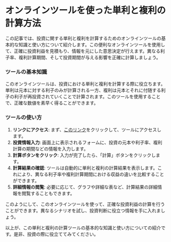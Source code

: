 オンラインツールを使った単利と複利の計算方法
======================

この記事では、投資に関する単利と複利を計算するためのオンラインツールの基本的な知識と使い方について紹介します。この便利なオンラインツールを使用して、正確に投資利益を見積もり、情報を元にした意思決定が行えます。異なる利子率、複利計算期間、そして投資期間が与える影響を正確に計算しましょう。

### ツールの基本知識

このオンラインツールは、投資における単利と複利を計算する際に役立ちます。単利は元本に対する利子のみが計算される一方、複利は元本とそれに付随する利子の利子が再投資されていくことで計算されます。このツールを使用することで、正確な数値を素早く得ることができます。

### ツールの使い方

1. **リンクにアクセス**: まず、[このリンク](https://www.onlinecalculatorsfree.com/ja/financial/simple-compound-interest-calculator.html)をクリックして、ツールにアクセスします。
2. **投資情報入力**: 画面上に表示されるフォームに、投資の元本や利子率、複利計算の期間などの情報を入力します。
3. **計算ボタンをクリック**: 入力が完了したら、「計算」ボタンをクリックします。
4. **計算結果の確認**: ツールは自動的に単利と複利の計算結果を表示します。これにより、異なる利子率や複利計算期間における収益の違いを比較することができます。
5. **詳細情報の閲覧**: 必要に応じて、グラフや詳細な表など、計算結果の詳細情報を閲覧することもできます。

このようにして、このオンラインツールを使って、正確な投資利益の計算を行うことができます。異なるシナリオを試し、投資判断に役立つ情報を手に入れましょう。

以上が、この単利と複利の計算ツールの基本的な知識と使い方についての紹介です。是非、投資の際に役立ててみてください。